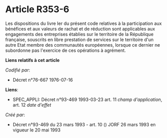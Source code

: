# Article R353-6

Les dispositions du livre Ier du présent code relatives à la participation aux bénéfices et aux valeurs de rachat et de
réduction sont applicables aux engagements des entreprises établies sur le territoire de la République française, souscrits
en libre prestation de services sur le territoire d'un autre Etat membre des communautés européennes, lorsque ce dernier ne
subordonne pas l'exercice de ces opérations à agrément.

**Liens relatifs à cet article**

_Codifié par_:

  - Décret n°76-667 1976-07-16

**Liens**:

  - SPEC_APPLI: Décret n°93-469 1993-03-23 art. 11 *champ d'application*, art. 12 *date d'effet*

_Créé par_:

  - Décret n°93-469 du 23 mars 1993 - art. 10 () JORF 26 mars 1993 en vigueur le 20 mai 1993
